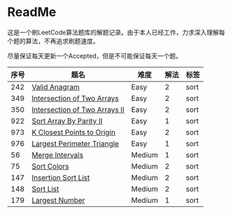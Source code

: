 # ReadMe

这是一个刷LeetCode算法题库的解题记录。由于本人已经工作，力求深入理解每个题的算法，不再追求刷题速度。

尽量保证每天更新一个Accepted，但是不可能保证每天一个题。

序号 | 题名                                                                                          | 难度   | 解法 | 标签
-----|-----------------------------------------------------------------------------------------------|--------|------|-----
242  | [Valid Anagram](https://leetcode.com/problems/valid-anagram/)                                 | Easy   | 2    | sort
349  | [Intersection of Two Arrays](https://leetcode.com/problems/intersection-of-two-arrays)        | Easy   | 2    | sort
350  | [Intersection of Two Arrays II](https://leetcode.com/problems/intersection-of-two-arrays-ii/) | Easy   | 2    | sort
922  | [Sort Array By Parity II](https://leetcode.com/problems/sort-array-by-parity-ii/)             | Easy   | 1    | sort
973  | [K Closest Points to Origin](https://leetcode.com/problems/k-closest-points-to-origin/)       | Easy   | 2    | sort
976  | [Largest Perimeter Triangle](https://leetcode.com/problems/largest-perimeter-triangle/)       | Easy   | 1    | sort
56   | [Merge Intervals](https://leetcode.com/problems/merge-intervals/)                             | Medium | 1    | sort
75   | [Sort Colors](https://leetcode.com/problems/sort-colors/)                                     | Medium | 2    | sort
147  | [Insertion Sort List](https://leetcode.com/problems/insertion-sort-list/)                     | Medium | 2    | sort
148  | [Sort List](https://leetcode.com/problems/sort-list/)                                         | Medium | 2    | sort
179  | [Largest Number](https://leetcode.com/problems/largest-number/)                               | Medium | 1    | sort
